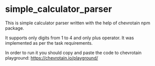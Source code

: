 # simple_calculator_parser

This is simple calculator parser written with the help of chevrotain npm package.

It supports only digits from 1 to 4 and only plus operator. It was implemented as per the task requirements. 
 
In order to run it you should copy and paste the code to chevrotain playground: https://chevrotain.io/playground/
